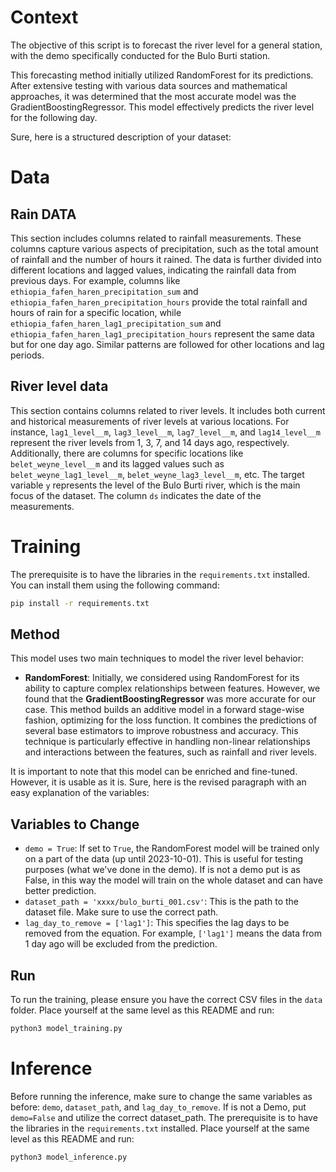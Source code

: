 # Context
The objective of this script is to forecast the river level for a general station, with the demo specifically conducted for the Bulo Burti station.

This forecasting method initially utilized RandomForest for its predictions. After extensive testing with various data sources and mathematical approaches, it was determined that the most accurate model was the GradientBoostingRegressor. This model effectively predicts the river level for the following day.

Sure, here is a structured description of your dataset:

# Data

## Rain DATA
This section includes columns related to rainfall measurements. These columns capture various aspects of precipitation, such as the total amount of rainfall and the number of hours it rained. The data is further divided into different locations and lagged values, indicating the rainfall data from previous days. For example, columns like `ethiopia_fafen_haren_precipitation_sum` and `ethiopia_fafen_haren_precipitation_hours` provide the total rainfall and hours of rain for a specific location, while `ethiopia_fafen_haren_lag1_precipitation_sum` and `ethiopia_fafen_haren_lag1_precipitation_hours` represent the same data but for one day ago. Similar patterns are followed for other locations and lag periods.

## River level data
This section contains columns related to river levels. It includes both current and historical measurements of river levels at various locations. For instance, `lag1_level__m`, `lag3_level__m`, `lag7_level__m`, and `lag14_level__m` represent the river levels from 1, 3, 7, and 14 days ago, respectively. Additionally, there are columns for specific locations like `belet_weyne_level__m` and its lagged values such as `belet_weyne_lag1_level__m`, `belet_weyne_lag3_level__m`, etc. The target variable `y` represents the level of the Bulo Burti river, which is the main focus of the dataset. The column `ds` indicates the date of the measurements.

# Training
The prerequisite is to have the libraries in the `requirements.txt` installed. You can install them using the following command:
```bash
pip install -r requirements.txt
```
## Method
This model uses two main techniques to model the river level behavior:

- **RandomForest**: Initially, we considered using RandomForest for its ability to capture complex relationships between features. However, we found that the **GradientBoostingRegressor** was more accurate for our case. This method builds an additive model in a forward stage-wise fashion, optimizing for the loss function. It combines the predictions of several base estimators to improve robustness and accuracy. This technique is particularly effective in handling non-linear relationships and interactions between the features, such as rainfall and river levels.

It is important to note that this model can be enriched and fine-tuned. However, it is usable as it is.
Sure, here is the revised paragraph with an easy explanation of the variables:

## Variables to Change
- `demo = True`: If set to `True`, the RandomForest model will be trained only on a part of the data (up until 2023-10-01). This is useful for testing purposes (what we've done in the demo). If is not a demo put is as False, in this way the model will train on the whole dataset and can have better prediction.
- `dataset_path = 'xxxx/bulo_burti_001.csv'`: This is the path to the dataset file. Make sure to use the correct path.
- `lag_day_to_remove = ['lag1']`: This specifies the lag days to be removed from the equation. For example, `['lag1']` means the data from 1 day ago will be excluded from the prediction.

## Run
To run the training, please ensure you have the correct CSV files in the `data` folder. Place yourself at the same level as this README and run:
```bash
python3 model_training.py
```

# Inference

Before running the inference, make sure to change the same variables as before: `demo`, `dataset_path`, and `lag_day_to_remove`. 
If is not a Demo, put `demo=False` and utilize the correct dataset_path.
The prerequisite is to have the libraries in the `requirements.txt` installed. Place yourself at the same level as this README and run:
```bash
python3 model_inference.py
```
